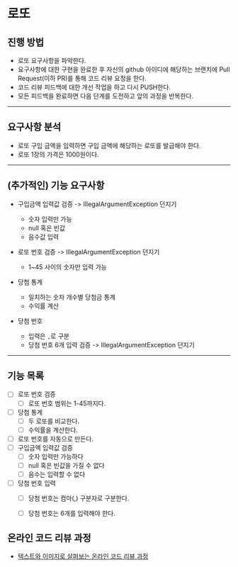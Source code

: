 # 로또
## 진행 방법
* 로또 요구사항을 파악한다.
* 요구사항에 대한 구현을 완료한 후 자신의 github 아이디에 해당하는 브랜치에 Pull Request(이하 PR)를 통해 코드 리뷰 요청을 한다.
* 코드 리뷰 피드백에 대한 개선 작업을 하고 다시 PUSH한다.
* 모든 피드백을 완료하면 다음 단계를 도전하고 앞의 과정을 반복한다.

---
## 요구사항 분석
* 로또 구입 금액을 입력하면 구입 금액에 해당하는 로또를 발급해야 한다.
* 로또 1장의 가격은 1000원이다.

---
## (추가적인) 기능 요구사항
* 구입금액 입력값 검증 -> IllegalArgumentException 던지기
  * 숫자 입력만 가능
  * null 혹은 빈값
  * 음수값 입력

* 로또 번호 검증 -> IllegalArgumentException 던지기
  * 1~45 사이의 숫자만 입력 가능

* 당첨 통계
  * 일치하는 숫자 개수별 당첨금 통계
  * 수익률 계산

* 당첨 번호
  * 입력은 ``,``로 구분
  * 당첨 번호 6개 입력 검증 -> IllegalArgumentException 던지기

---
## 기능 목록

- [ ] 로또 번호 검증
  - [ ] 로또 번호 범위는 1-45까지다.
- [ ] 당첨 통계
  - [ ] 두 로또를 비교한다.
  - [ ] 수익률을 계산한다.
- [ ] 로또 번호를 자동으로 만든다.
- [ ] 구입금액 입력값 검증
  - [ ] 숫자 입력만 가능하다
  - [ ] null 혹은 빈값을 가질 수 없다
  - [ ] 음수는 입력할 수 없다
- [ ] 당첨 번호 입력
  - [ ] 당첨 번호는 컴마(,) 구분자로 구분한다.
  - [ ] 당첨 번호는 6개를 입력해야 한다.


## 온라인 코드 리뷰 과정
* [텍스트와 이미지로 살펴보는 온라인 코드 리뷰 과정](https://github.com/next-step/nextstep-docs/tree/master/codereview)
